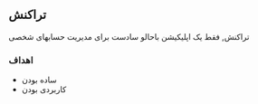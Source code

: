 ## تراکنش
تراکنش, فقط یک اپلیکیشن باحالو سادست برای مدیریت حسابهای شخصی

### اهداف
* ساده بودن
* کاربردی بودن
